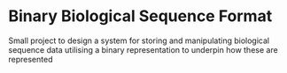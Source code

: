 # Binary Biological Sequence Format

Small project to design a system for storing and manipulating biological sequence data utilising a binary representation to underpin how these are represented

